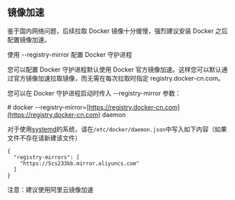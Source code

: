 ## 镜像加速

鉴于国内网络问题，后续拉取 Docker 镜像十分缓慢，强烈建议安装 Docker 之后配置镜像加速。

使用 --registry-mirror 配置 Docker 守护进程

您可以配置 Docker 守护进程默认使用 Docker 官方镜像加速。这样您可以默认通过官方镜像加速拉取镜像，而无需在每次拉取时指定 registry.docker-cn.com。

您可以在 Docker 守护进程启动时传入 --registry-mirror 参数：

\# docker --registry-mirror=[https://registry.docker-cn.com](https://registry.docker-cn.com) daemon

对于使用[systemd](https://www.freedesktop.org/wiki/Software/systemd/)的系统，请在`/etc/docker/daemon.json`中写入如下内容（如果文件不存在请新建该文件）

```
{
  "registry-mirrors": [
    "https://5cs233bb.mirror.aliyuncs.com"
  ]
}
```

注意：建议使用阿里云镜像加速

